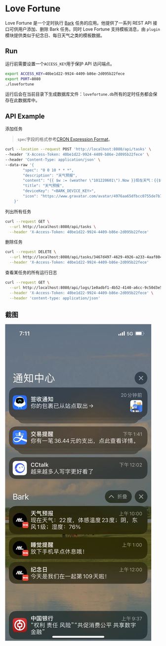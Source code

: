 # Love Fortune

Love Fortune 是一个定时执行 [Bark](https://github.com/Finb/Bark) 任务的应用。他提供了一系列 REST API 接口可供用户添加、删除 Bark 任务。同时 Love Fortune 支持模板消息，由 `plugin` 模块提供类似于纪念日、每日天气之类的模板数据。

## Run

运行前需要设置一个`ACCESS_KEY`用于保护 API 访问端点。

```sh
export ACCESS_KEY=40be1d22-9924-4409-b86e-2d095b22fece
export PORT=8080
./lovefortune
```

运行后会在当前目录下生成数据库文件：`lovefortune.db`所有的定时任务都会保存在此数据库中。

## API Example

添加任务

> `spec`字段的格式参考[CRON Expression Format](https://pkg.go.dev/github.com/robfig/cron?utm_source=godoc#hdr-CRON_Expression_Format)。

```sh
curl --location --request POST 'http://localhost:8080/api/tasks' \
--header 'X-Access-Token: 40be1d22-9924-4409-b86e-2d095b22fece' \
--header 'Content-Type: application/json' \
--data-raw '{
        "spec": "0 0 10 * * *",
        "description": "天气预报",
        "content": "{{ $w := (weather \"101220601\").Now }}现在天气：{{$w.Temp}}度，体感温度{{$w.FeelsLike}}度；{{$w.Text}}，{{$w.WindDir}}{{$w.WindScale}}级；湿度：{{$w.Humidity}}%",
        "title": "天气预报",
        "deviceKey": "<BARK_DEVICE_KEY>",
        "icon": "https://www.gravatar.com/avatar/4976aa65dfbcc0755de7b76a7b540ad6?s=80"
    }'
```

列出所有任务

```sh
curl --request GET \
  --url http://localhost:8080/api/tasks \
  --header 'X-Access-Token: 40be1d22-9924-4409-b86e-2d095b22fece'
```

删除任务

```sh
curl --request DELETE \
  --url http://localhost:8080/api/tasks/3467d497-4629-4926-a233-4aaf804c3af9 \
  --header 'X-Access-Token: 40be1d22-9924-4409-b86e-2d095b22fece'
```

查看某任务的所有运行日志

```sh
curl --request GET \
  --url http://localhost:8080/api/logs/1e0adbf1-4b52-4140-a6cc-9c50d3e5e669 \
  --header 'X-Access-Token: 40be1d22-9924-4409-b86e-2d095b22fece' \
  --header 'content-type: application/json'
```

## 截图

![screenshot](media/screenshot.jpg)
